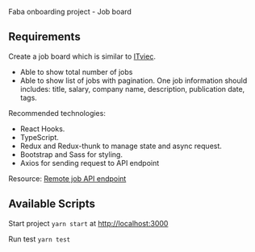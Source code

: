 Faba onboarding project - Job board

## Requirements
Create a job board which is similar to [ITviec](https://itviec.com/).
- Able to show total number of jobs
- Able to show list of jobs with pagination. One job information should includes: title, salary, company name, description, publication date, tags.

Recommended technologies:
- React Hooks.
- TypeScript.
- Redux and Redux-thunk to manage state and async request.
- Bootstrap and Sass for styling.
- Axios for sending request to API endpoint

Resource: [Remote job API endpoint](https://remotive.io/api/remote-jobs)

## Available Scripts

Start project `yarn start` at [http://localhost:3000](http://localhost:3000)

Run test `yarn test`
